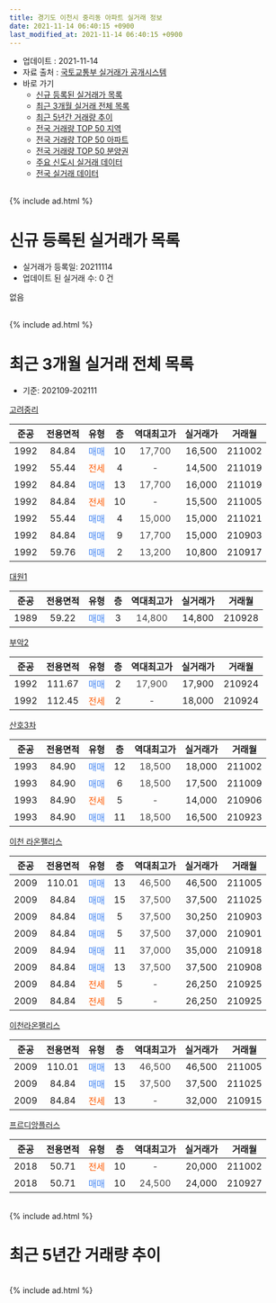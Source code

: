 ```yaml
---
title: 경기도 이천시 중리동 아파트 실거래 정보
date: 2021-11-14 06:40:15 +0900
last_modified_at: 2021-11-14 06:40:15 +0900
---
```


* 업데이트 : 2021-11-14
* 자료 출처 : [국토교통부 실거래가 공개시스템](http://rt.molit.go.kr)
* 바로 가기
    * [신규 등록된 실거래가 목록](#신규-등록된-실거래가-목록)
    * [최근 3개월 실거래 전체 목록](#최근-3개월-실거래-전체-목록)
    * [최근 5년간 거래량 추이](#최근-5년간-거래량-추이)
    * [전국 거래량 TOP 50 지역](https://inasie.github.io/apt-trade-info/최근-3개월-전국에서-가장-거래가-많이-발생한-지역)
    * [전국 거래량 TOP 50 아파트](https://inasie.github.io/apt-trade-info/최근-3개월-전국에서-가장-거래가-많이-발생한-아파트)
    * [전국 거래량 TOP 50 분양권](https://inasie.github.io/apt-trade-info/최근-3개월-전국에서-가장-거래가-많이-발생한-분양권)
    * [주요 신도시 실거래 데이터](https://inasie.github.io/apt-trade-info/주요-신도시)
    * [전국 실거래 데이터](https://inasie.github.io/apt-trade-info/전국)
<br>
{% include ad.html %}
<br>

# 신규 등록된 실거래가 목록
* 실거래가 등록일: 20211114
* 업데이트 된 실거래 수: 0 건

없음

<br>
{% include ad.html %}
<br>

# 최근 3개월 실거래 전체 목록
* 기준: 202109-202111


[고려중리](https://search.naver.com/search.naver?query=%EA%B2%BD%EA%B8%B0%EB%8F%84+%EC%9D%B4%EC%B2%9C%EC%8B%9C+%EC%A4%91%EB%A6%AC%EB%8F%99+%EA%B3%A0%EB%A0%A4%EC%A4%91%EB%A6%AC)

|준공|전용면적|유형|층|역대최고가|실거래가|거래월|
|:---:|:---:|:---:|:---:|:---:|:---:|:---:|
|1992|84.84|<span style="color:#4285f3">매매</span>|10|<span style="color:#444444">17,700</span>|16,500|211002|
|1992|55.44|<span style="color:#ff5a00">전세</span>|4|<span style="color:#444444">-</span>|14,500|211019|
|1992|84.84|<span style="color:#4285f3">매매</span>|13|<span style="color:#444444">17,700</span>|16,000|211019|
|1992|84.84|<span style="color:#ff5a00">전세</span>|10|<span style="color:#444444">-</span>|15,500|211005|
|1992|55.44|<span style="color:#4285f3">매매</span>|4|<span style="color:#444444">15,000</span>|15,000|211021|
|1992|84.84|<span style="color:#4285f3">매매</span>|9|<span style="color:#444444">17,700</span>|15,000|210903|
|1992|59.76|<span style="color:#4285f3">매매</span>|2|<span style="color:#444444">13,200</span>|10,800|210917|

[대원1](https://search.naver.com/search.naver?query=%EA%B2%BD%EA%B8%B0%EB%8F%84+%EC%9D%B4%EC%B2%9C%EC%8B%9C+%EC%A4%91%EB%A6%AC%EB%8F%99+%EB%8C%80%EC%9B%901)

|준공|전용면적|유형|층|역대최고가|실거래가|거래월|
|:---:|:---:|:---:|:---:|:---:|:---:|:---:|
|1989|59.22|<span style="color:#4285f3">매매</span>|3|<span style="color:#444444">14,800</span>|14,800|210928|

[부악2](https://search.naver.com/search.naver?query=%EA%B2%BD%EA%B8%B0%EB%8F%84+%EC%9D%B4%EC%B2%9C%EC%8B%9C+%EC%A4%91%EB%A6%AC%EB%8F%99+%EB%B6%80%EC%95%852)

|준공|전용면적|유형|층|역대최고가|실거래가|거래월|
|:---:|:---:|:---:|:---:|:---:|:---:|:---:|
|1992|111.67|<span style="color:#4285f3">매매</span>|2|<span style="color:#444444">17,900</span>|17,900|210924|
|1992|112.45|<span style="color:#ff5a00">전세</span>|2|<span style="color:#444444">-</span>|18,000|210924|

[산호3차](https://search.naver.com/search.naver?query=%EA%B2%BD%EA%B8%B0%EB%8F%84+%EC%9D%B4%EC%B2%9C%EC%8B%9C+%EC%A4%91%EB%A6%AC%EB%8F%99+%EC%82%B0%ED%98%B83%EC%B0%A8)

|준공|전용면적|유형|층|역대최고가|실거래가|거래월|
|:---:|:---:|:---:|:---:|:---:|:---:|:---:|
|1993|84.90|<span style="color:#4285f3">매매</span>|12|<span style="color:#444444">18,500</span>|18,000|211002|
|1993|84.90|<span style="color:#4285f3">매매</span>|6|<span style="color:#444444">18,500</span>|17,500|211009|
|1993|84.90|<span style="color:#ff5a00">전세</span>|5|<span style="color:#444444">-</span>|14,000|210906|
|1993|84.90|<span style="color:#4285f3">매매</span>|11|<span style="color:#444444">18,500</span>|16,500|210923|

[이천 라온팰리스](https://search.naver.com/search.naver?query=%EA%B2%BD%EA%B8%B0%EB%8F%84+%EC%9D%B4%EC%B2%9C%EC%8B%9C+%EC%A4%91%EB%A6%AC%EB%8F%99+%EC%9D%B4%EC%B2%9C+%EB%9D%BC%EC%98%A8%ED%8C%B0%EB%A6%AC%EC%8A%A4)

|준공|전용면적|유형|층|역대최고가|실거래가|거래월|
|:---:|:---:|:---:|:---:|:---:|:---:|:---:|
|2009|110.01|<span style="color:#4285f3">매매</span>|13|<span style="color:#444444">46,500</span>|46,500|211005|
|2009|84.84|<span style="color:#4285f3">매매</span>|15|<span style="color:#444444">37,500</span>|37,500|211025|
|2009|84.84|<span style="color:#4285f3">매매</span>|5|<span style="color:#444444">37,500</span>|30,250|210903|
|2009|84.84|<span style="color:#4285f3">매매</span>|5|<span style="color:#444444">37,500</span>|37,000|210901|
|2009|84.94|<span style="color:#4285f3">매매</span>|11|<span style="color:#444444">37,000</span>|35,000|210918|
|2009|84.84|<span style="color:#4285f3">매매</span>|13|<span style="color:#444444">37,500</span>|37,500|210908|
|2009|84.84|<span style="color:#ff5a00">전세</span>|5|<span style="color:#444444">-</span>|26,250|210925|
|2009|84.84|<span style="color:#ff5a00">전세</span>|5|<span style="color:#444444">-</span>|26,250|210925|

[이천라온팰리스](https://search.naver.com/search.naver?query=%EA%B2%BD%EA%B8%B0%EB%8F%84+%EC%9D%B4%EC%B2%9C%EC%8B%9C+%EC%A4%91%EB%A6%AC%EB%8F%99+%EC%9D%B4%EC%B2%9C%EB%9D%BC%EC%98%A8%ED%8C%B0%EB%A6%AC%EC%8A%A4)

|준공|전용면적|유형|층|역대최고가|실거래가|거래월|
|:---:|:---:|:---:|:---:|:---:|:---:|:---:|
|2009|110.01|<span style="color:#4285f3">매매</span>|13|<span style="color:#444444">46,500</span>|46,500|211005|
|2009|84.84|<span style="color:#4285f3">매매</span>|15|<span style="color:#444444">37,500</span>|37,500|211025|
|2009|84.84|<span style="color:#ff5a00">전세</span>|13|<span style="color:#444444">-</span>|32,000|210915|

[프르디앙플러스](https://search.naver.com/search.naver?query=%EA%B2%BD%EA%B8%B0%EB%8F%84+%EC%9D%B4%EC%B2%9C%EC%8B%9C+%EC%A4%91%EB%A6%AC%EB%8F%99+%ED%94%84%EB%A5%B4%EB%94%94%EC%95%99%ED%94%8C%EB%9F%AC%EC%8A%A4)

|준공|전용면적|유형|층|역대최고가|실거래가|거래월|
|:---:|:---:|:---:|:---:|:---:|:---:|:---:|
|2018|50.71|<span style="color:#ff5a00">전세</span>|10|<span style="color:#444444">-</span>|20,000|211002|
|2018|50.71|<span style="color:#4285f3">매매</span>|10|<span style="color:#444444">24,500</span>|24,000|210927|


<br>
{% include ad.html %}
<br>

# 최근 5년간 거래량 추이


<div style="width:100%;">
    <canvas id="deal_progress" height="200"></canvas>
</div>

<script>
new Chart(document.getElementById("deal_progress"), {
    type: 'line',
    data: {
        labels: ['201611','201612','201701','201702','201703','201704','201705','201706','201707','201708','201709','201710','201711','201712','201801','201802','201803','201804','201805','201806','201807','201808','201809','201810','201811','201812','201901','201902','201903','201904','201905','201906','201907','201908','201909','201910','201911','201912','202001','202002','202003','202004','202005','202006','202007','202008','202009','202010','202011','202012','202101','202102','202103','202104','202105','202106','202107','202108','202109','202110','202111'],
        datasets: [{
            label: '매매',
            pointRadius: 1,
            data: [4, 3, 2, 6, 2, 1, 2, 0, 2, 3, 2, 3, 3, 2, 0, 1, 1, 2, 2, 0, 1, 2, 2, 2, 2, 2, 0, 2, 0, 3, 0, 0, 0, 3, 2, 2, 2, 1, 2, 4, 1, 2, 9, 62, 3, 4, 2, 4, 2, 4, 4, 2, 3, 6, 0, 7, 4, 10, 10, 9, 0],
            borderColor: "rgba(255, 201, 14, 1)",
            backgroundColor: "rgba(255, 201, 14, 0.5)",
            fill: false,
            lineTension: 0
        },{
            label: '전월세',
            pointRadius: 1,
            data: [3, 2, 3, 5, 6, 3, 1, 2, 1, 6, 5, 3, 3, 3, 2, 4, 4, 5, 3, 0, 1, 2, 1, 2, 1, 4, 4, 3, 2, 3, 4, 3, 1, 2, 2, 3, 1, 1, 5, 4, 2, 7, 3, 5, 6, 4, 2, 2, 1, 7, 2, 0, 4, 6, 9, 2, 1, 5, 5, 3, 0],
            borderColor: "rgba(0, 141, 185, 1)",
            backgroundColor: "rgba(0, 141, 185, 0.5)",
            fill: false,
            lineTension: 0
        }
        ]
    },
    options: {
        responsive: true,
        title: {
            display: false
        },
        tooltips: {
            mode: 'index',
            intersect: false
        },
        hover: {
            mode: 'nearest',
            intersect: true
        },
        scales: {
            xAxes: [{
                display: true,
                scaleLabel: {
                    display: true,
                    labelString: '년/월'
                }
            }],
            yAxes: [{
                display: true,
                ticks: {
                    suggestedMin: 0,
                },
                scaleLabel: {
                    display: true,
                    labelString: '실거래 수'
                }
            }]
        }
    }
});

</script>


<br>
{% include ad.html %}
<br>


